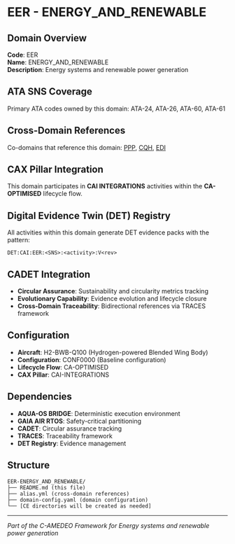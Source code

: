 # EER - ENERGY_AND_RENEWABLE

## Domain Overview
**Code**: EER  
**Name**: ENERGY_AND_RENEWABLE  
**Description**: Energy systems and renewable power generation

## ATA SNS Coverage
Primary ATA codes owned by this domain:
ATA-24, ATA-26, ATA-60, ATA-61

## Cross-Domain References
Co-domains that reference this domain:
[PPP](../PPP-*/), [CQH](../CQH-*/), [EDI](../EDI-*/)

## CAX Pillar Integration
This domain participates in **CAI INTEGRATIONS** activities within the **CA-OPTIMISED** lifecycle flow.

## Digital Evidence Twin (DET) Registry
All activities within this domain generate DET evidence packs with the pattern:
```
DET:CAI:EER:<SNS>:<activity>:V<rev>
```

## CADET Integration
- **Circular Assurance**: Sustainability and circularity metrics tracking
- **Evolutionary Capability**: Evidence evolution and lifecycle closure
- **Cross-Domain Traceability**: Bidirectional references via TRACES framework

## Configuration
- **Aircraft**: H2-BWB-Q100 (Hydrogen-powered Blended Wing Body)
- **Configuration**: CONF0000 (Baseline configuration)
- **Lifecycle Flow**: CA-OPTIMISED
- **CAX Pillar**: CAI-INTEGRATIONS

## Dependencies
- **AQUA-OS BRIDGE**: Deterministic execution environment
- **GAIA AIR RTOS**: Safety-critical partitioning
- **CADET**: Circular assurance tracking
- **TRACES**: Traceability framework
- **DET Registry**: Evidence management

## Structure
```
EER-ENERGY_AND_RENEWABLE/
├── README.md (this file)
├── alias.yml (cross-domain references)
├── domain-config.yaml (domain configuration)
└── [CE directories will be created as needed]
```

---
*Part of the C-AMEDEO Framework for Energy systems and renewable power generation*